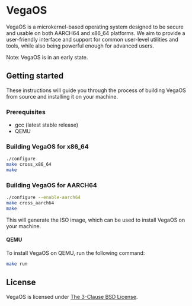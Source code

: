 # VegaOS
VegaOS is a microkernel-based operating system designed to be secure and usable on both AARCH64 and x86_64 platforms. 
We aim to provide a user-friendly interface and support for common user-level utilities and tools, while also being powerful enough for advanced users. 

Note: VegaOS is in an early state.

## Getting started
These instructions will guide you through the process of building VegaOS from source and installing it on your machine.

### Prerequisites
- gcc (latest stable release)
- QEMU

### Building VegaOS for x86_64

```bash
./configure
make cross_x86_64
make
```

### Building VegaOS for AARCH64
```bash
./configure --enable-aarch64
make cross_aarch64
make
```

This will generate the ISO image, which can be used to install VegaOS on your machine.

#### QEMU
To install VegaOS on QEMU, run the following command:
```bash
make run
```

## License
VegaOS is licensed under [The 3-Clause BSD License](LICENSE).
